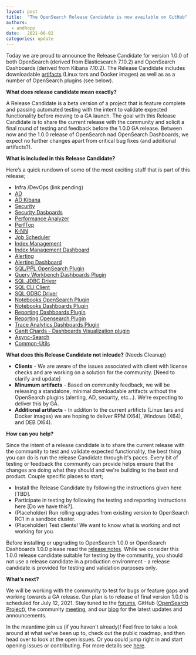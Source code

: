 ```yaml
---
layout: post
title:  "The OpenSearch Release Candidate is now available on GitHub"
authors: 
  - andhopp
date:   2021-06-02
categories: update
---
```


Today we are proud to announce the Release Candidate for version 1.0.0 of both OpenSearch (derived from Elasticsearch 7.10.2) and OpenSearch Dashboards (derived from Kibana 7.10.2). The Release Candidate includes downloadable [artifacts](https://opensearch.org/downloads.html) (Linux tars and Docker images) as well as as a number of OpenSearch plugins (see below). 

**What does release candidate mean exactly?**

A Release Candidate is a beta version of a project that is feature complete and passing automated testing with the intent to validate expected functionality before moving to a GA launch. The goal with this Release Candidate is to share the current release with the community and solicit a final round of testing and feedback before the 1.0.0 GA release. Between now and the 1.0.0 release of OpenSearch nad OpenSearch Dashboards, we expect no further changes apart from critical bug fixes (and additional artifacts?). 

**What is included in this Release Candidate?**

Here’s a quick rundown of some of the most exciting stuff that is part of this release;

- Infra /DevOps (link pending)
- [AD](https://github.com/opensearch-project/anomaly-detection/blob/main/release-notes/opensearch-anomaly-detection.release-notes-1.0.0.0-rc1.md)
- [AD Kibana](https://github.com/opensearch-project/anomaly-detection-dashboards-plugin/blob/main/release-notes/opensearch-anomaly-detection-dashboards.release-notes-1.0.0.0-rc1.md)
- [Security](https://github.com/opensearch-project/security-dashboards-plugin/blob/main/release-notes/opensearch-security-dashboards-plugin.release-notes-1.0.0.0-rc1.md)
- [Security Dasboards](https://github.com/opensearch-project/security/blob/main/release-notes/opensearch-security.release-notes-1.0.0.0-rc1.md)
- [Performance Analyzer](https://github.com/opensearch-project/performance-analyzer/blob/main/release-notes/opensearch-performance-analyzer.release-notes-1.0.0.0-rc1.md)
- [PerfTop](https://github.com/opensearch-project/perftop/blob/main/release-notes/opensearch-perftop.release-notes-1.0.0.0-rc1.md)
- [K-NN](https://github.com/opensearch-project/k-NN/blob/main/release-notes/opensearch-knn.release-notes-1.0.0.0-rc1.md)
- [Job Scheduler](https://github.com/opensearch-project/job-scheduler/blob/main/release-notes/opensearch.job-scheduler.release-notes-1.0.0.0-rc1.md)
- [Index Management](https://github.com/opensearch-project/index-management/blob/main/release-notes/opensearch-index-management.release-notes-1.0.0.0-rc1.md )
- [Index Management Dashboard](https://github.com/opensearch-project/index-management-dashboards-plugin/blob/main/release-notes/opensearch-index-management-dashboards-plugin.release-notes-1.0.0.0-rc1.md)
- [Alerting](https://github.com/opensearch-project/alerting/blob/main/release-notes/opensearch-alerting.release-notes-1.0.0.0-rc1.md)
- [Alerting Dashboard](https://github.com/opensearch-project/alerting-dashboards-plugin/blob/main/release-notes/opensearch-alerting-dashboards-plugin.release-notes-1.0.0.0-rc1.md)
- [SQL/PPL OpenSearch Plugin](https://github.com/opensearch-project/sql/blob/main/release-notes/opensearch-sql.release-notes-1.0.0.0-rc1.md)
- [Query Workbench Dashboards Plugin](https://github.com/opensearch-project/sql/blob/main/release-notes/opensearch-sql.release-notes-1.0.0.0-rc1.md)
- [SQL JDBC Driver](https://github.com/opensearch-project/sql/blob/main/release-notes/opensearch-sql.release-notes-1.0.0.0-rc1.md)
- [SQL CLI Client](https://github.com/opensearch-project/sql/blob/main/release-notes/opensearch-sql.release-notes-1.0.0.0-rc1.md)
- [SQL ODBC Driver](https://github.com/opensearch-project/sql/blob/main/release-notes/opensearch-sql.release-notes-1.0.0.0-rc1.md)
- [Notebooks OpenSearch Plugin](https://github.com/opensearch-project/dashboards-notebooks/blob/main/release-notes/opensearch-dashboards-notebooks.release-notes-1.0.0.0-rc1.md)
- [Notebooks Dashboards Plugin](https://github.com/opensearch-project/dashboards-notebooks/blob/main/release-notes/opensearch-dashboards-notebooks.release-notes-1.0.0.0-rc1.md)
- [Reporting Dashboards Plugin](https://github.com/opensearch-project/dashboards-reports/blob/main/release-notes/opensearch-dashboards-reports.release-notes-1.0.0.0-rc1.md)
- [Reporting Opensearch Plugin](https://github.com/opensearch-project/dashboards-reports/blob/main/release-notes/opensearch-dashboards-reports.release-notes-1.0.0.0-rc1.md)
- [Trace Analytics Dashboards Plugin](https://github.com/opensearch-project/trace-analytics/blob/main/release-notes/opensearch-trace-analytics.release-notes-1.0.0.0-rc1.md)
- [Gantt Chards - Dashboards Visualization plugin](https://github.com/opensearch-project/dashboards-visualizations/blob/main/release-notes/opensearch-dashboards-visualizations.release-notes-1.0.0.0-rc1.md)
- [Async-Search](https://github.com/opensearch-project/asynchronous-search/blob/main/release-notes/opensearch-asynchronous-search.release-notes-1.0.0.0-rc1.md)
- [Common-Utils](https://github.com/opensearch-project/common-utils/blob/main/release-notes/opensearch-common-utils.release-notes-1.0.0.0-rc1.md)

**What does this Release Candidate not inlcude?** (Needs Cleanup)

* **Clients** - We are aware of the issues associated with client with license checks and are working on a solution for the community. [Need to clarify and update]
* **Minumum artifacts** - Based on community feedback, we will be releasing a standalone, minimal downloadable artifacts without the OpenSearch plugins (alerting, AD, security, etc…). We're expecting to deliver this by GA. 
* **Additional artifacts** - In additon to the current artificts (Linux tars and Docker images) we are hoping to deliver RPM (X64), Windows (X64), and DEB (X64).

**How can you help?** 

Since the intent of a release candidate is to share the current release with the community to test and validate expected functionality, the best thing you can do is run the release Candidate through it's paces. Every bit of testing or feedback the community can provide helps ensure that the changes are doing what they should and we're building to the best end product. Couple specific places to start;

- Install the Release Candidate by following the instructions given here [TBD].
- Participate in testing by following the testing and reporting instructions here [Do we have this?]. 
- (Placeholder) Run rolling upgrades from existing version to OpenSearch RC1 in a sandbox cluster. 
- (Placeholder) Test clients! We want to know what is working and not working for you. 

Before installing or upgrading to OpenSearch 1.0.0 or OpenSearch Dashboards 1.0.0 please read the [release notes](TBD). While we consider this 1.0.0 release candidate suitable for testing by the community, you should not use a release candidate in a production environment - a release candidate is provided for testing and validation purposes only.

**What’s next?**

We will be working with the community to test for bugs or feature gaps and working towards a GA release. Our plan is to release of final version 1.0.0 is scheduled for July 12, 2021. Stay tuned to the [forums](https://discuss.opendistrocommunity.dev/), GitHub ([OpenSearch Project](https://github.com/opensearch-project)), the community [meeting](https://www.meetup.com/Open-Distro-for-Elasticsearch-Meetup-Group), and our [blog](https://opensearch.org/blog/) for the latest updates and announcements. 

In the meantime join us (if you haven't already)! Feel free to take a look around at what we’ve been up to, check out the public roadmap, and then head over to look at the open issues. Or you could jump right in and start opening issues or contributing. For more details see [here](https://github.com/opensearch-project/OpenSearch/blob/main/CONTRIBUTING.md).
